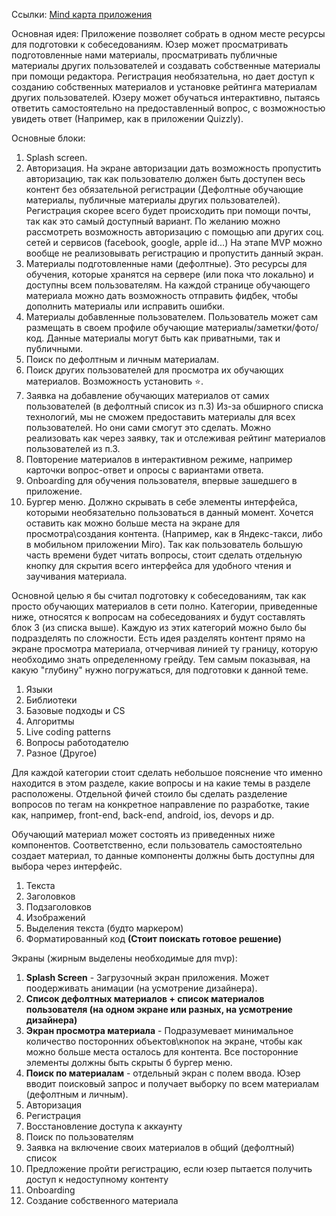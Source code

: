 Ссылки:
[Mind карта приложения](https://miro.com/welcomeonboard/VHlNcFJIZm53VDJ1S0lyV3dpazd0ckoxOWpoamRsSFJwd08wR3JVb05DMWozVjVzODRGNHM3Z09aNnl1MjVuOXwzMDc0NDU3MzU4NTc2NDI3MTEy?share_link_id=485999205955)

Основная идея:
Приложение позволяет собрать в одном месте ресурсы для подготовки к собеседованиям.
Юзер может просматривать подготовленные нами материалы, просматривать публичные материалы других пользователей и создавать собственные материалы при помощи редактора.
Регистрация необязательна, но дает доступ к созданию собственных материалов и установке рейтинга материалам других пользователей.
Юзеру может обучаться интерактивно, пытаясь ответить самостоятельно на предоставленный вопрос, с возможностью увидеть ответ (Например, как в приложении Quizzly).

Основные блоки:
1. Splash screen.
2. Авторизация. На экране авторизации дать возможность пропустить авторизацию, так как пользователю должен быть доступен весь контент без обязательной регистрации (Дефолтные обучающие материалы, публичные материалы других пользователей).  Регистрация скорее всего будет происходить при помощи почты, так как это самый доступный вариант. По желанию можно рассмотреть возможность авторизацию с помощью апи других соц. сетей и сервисов (facebook, google, apple id...) На этапе MVP можно вообще не реализовывать регистрацию и пропустить данный экран.
3. Материалы подготовленные нами (дефолтные). Это ресурсы для обучения, которые хранятся на сервере (или пока что локально) и доступны всем пользователям. На каждой странице обучающего материала можно дать возможность отправить фидбек, чтобы дополнить материалы или исправить ошибки. 
4. Материалы добавленные пользователем. Пользователь может сам размещать в своем профиле обучающие материалы/заметки/фото/код. Данные материалы могут быть как приватными, так и публичными. 
5. Поиск по дефолтным и личным материалам.
6. Поиск других пользователей для просмотра их обучающих материалов. Возможность установить ⭐️. 
7. Заявка на добавление обучающих материалов от самих пользователей (в дефолтный список из п.3) Из-за обширного списка технологий, мы не сможем предоставить материалы для всех пользователей. Но они сами смогут это сделать. Можно реализовать как через заявку, так и отслеживая рейтинг материалов пользователей из п.3. 
8. Повторение материалов в интерактивном режиме, например карточки вопрос-ответ и опросы с вариантами ответа.
9. Onboarding для обучения пользователя, впервые зашедшего в приложение.
10. Бургер меню. Должно скрывать в себе элементы интерфейса, которыми необязательно пользоваться в данный момент. Хочется оставить как можно больше места на экране для просмотра\создания контента. (Например, как в Яндекс-такси, либо в мобильном приложении Miro). Так как пользователь большую часть времени будет читать вопросы, стоит сделать отдельную кнопку для скрытия всего интерфейса для удобного чтения и заучивания материала.


Основной целью я бы считал подготовку к собеседованиям, так как просто обучающих материалов в сети полно. 
Категории, приведенные ниже, относятся к вопросам на собеседованиях и будут составлять блок 3 (из списка выше).
Каждую из этих категорий можно было бы подразделять по сложности. Есть идея разделять контент прямо на экране просмотра материала, отчерчивая линией ту границу, которую необходимо знать определенному грейду. Тем самым показывая, на какую "глубину" нужно погружаться, для подготовки к данной теме.
 1. Языки
 2. Библиотеки
 3. Базовые подходы и CS
 4. Алгоритмы
 5. Live coding patterns  
 6. Вопросы работодателю
 7. Разное (Другое)

Для каждой категории стоит сделать небольшое пояснение что именно находится в этом разделе, какие вопросы и на какие темы в разделе расположены.
Отдельной фичей стоило бы сделать разделение вопросов по тегам на конкретное направление по разработке, такие как, например, front-end, back-end, android, ios, devops и др.

Обучающий материал может состоять из приведенных ниже компонентов. 
Соответственно, если пользователь самостоятельно создает материал, то данные компоненты должны быть доступны для выбора через интерфейс.
 1. Текста
 2. Заголовков
 3. Подзаголовков
 4. Изображений
 5. Выделения текста (будто маркером)
 6. Форматированный код **(Стоит поискать готовое решение)**

Экраны (жирным выделены необходимые для mvp):
1. **Splash Screen** - Загрузочный экран приложения. Может поодерживать анимации (на усмотрение дизайнера).
2. **Список дефолтных материалов + список материалов пользователя (на одном экране или разных, на усмотрение дизайнера)**
3. **Экран просмотра материала** - Подразумевает минимальное количество посторонних объектов\кнопок на экране, чтобы как можно больше места осталось для контента. Все посторонние элементы должны быть скрыты б бургер меню.
4. **Поиск по материалам** - отдельный экран с полем ввода. Юзер вводит поисковый запрос и получает выборку по всем материалам (дефолтным и личным).
5. Авторизация 
6. Регистрация 
7. Восстановление доступа к аккаунту
8. Поиск по пользователям
9. Заявка на включение своих материалов в общий (дефолтный) список
10. Предложение пройти регистрацию, если юзер пытается получить доступ к недоступному контенту
11. Onboarding
12. Создание собственного материала 
